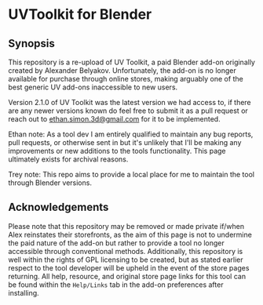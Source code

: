# UVToolkit for Blender

## Synopsis
This repository is a re-upload of UV Toolkit, a paid Blender add-on originally created by Alexander Belyakov. Unfortunately, the add-on is no longer available for purchase through online stores, making arguably one of the best generic UV add-ons inaccessible to new users.

Version 2.1.0 of UV Toolkit was the latest version we had access to, if there are any newer versions known do feel free to submit it as a pull request or reach out to ethan.simon.3d@gmail.com for it to be implemented.

Ethan note: As a tool dev I am entirely qualified to maintain any bug reports, pull requests, or otherwise sent in but it's unlikely that I'll be making any improvements or new additions to the tools functionality. This page ultimately exists for archival reasons.

Trey note: This repo aims to provide a local place for me to maintain the tool through Blender versions.

## Acknowledgements
Please note that this repository may be removed or made private if/when Alex reinstates their storefronts, as the aim of this page is not to undermine the paid nature of the add-on but rather to provide a tool no longer accessible through conventional methods. Additionally, this repository is well within the rights of GPL licensing to be created, but as stated earlier respect to the tool developer will be upheld in the event of the store pages returning. All help, resource, and original store page links for this tool can be found within the `Help/Links` tab in the add-on preferences after installing.